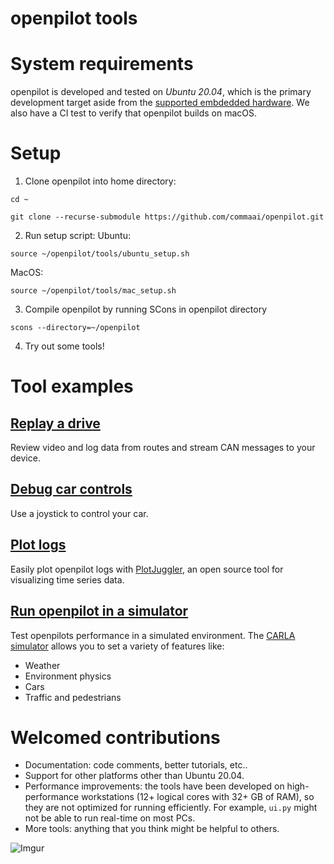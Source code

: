 openpilot tools
============


System requirements
============

openpilot is developed and tested on *Ubuntu 20.04*, which is the primary development target aside from the [supported embdedded hardware](../#supported-hardware). We also have a CI test to verify that openpilot builds on macOS.


Setup
============
1. Clone openpilot into home directory:
```
cd ~

git clone --recurse-submodule https://github.com/commaai/openpilot.git
```

2. Run setup script:
Ubuntu:
```
source ~/openpilot/tools/ubuntu_setup.sh
```
MacOS:
```
source ~/openpilot/tools/mac_setup.sh
```

3. Compile openpilot by running SCons in openpilot directory
```
scons --directory=~/openpilot
```

4. Try out some tools!


Tool examples
============


[Replay a drive](replay)
-------------

Review video and log data from routes and stream CAN messages to your device.


[Debug car controls](carcontrols)
-------------

Use a joystick to control your car.


[Plot logs](plotjuggler)
-------------

Easily plot openpilot logs with [PlotJuggler](https://github.com/facontidavide/PlotJuggler), an open source tool for visualizing time series data.


[Run openpilot in a simulator](sim)
-------------

Test openpilots performance in a simulated environment. The [CARLA simulator](https://github.com/carla-simulator/carla) allows you to set a variety of features like:
* Weather
* Environment physics
* Cars
* Traffic and pedestrians


Welcomed contributions
=============

* Documentation: code comments, better tutorials, etc..
* Support for other platforms other than Ubuntu 20.04.
* Performance improvements: the tools have been developed on high-performance workstations (12+ logical cores with 32+ GB of RAM), so they are not optimized for running efficiently. For example, `ui.py` might not be able to run real-time on most PCs.
* More tools: anything that you think might be helpful to others.

![Imgur](https://i.imgur.com/IdfBgwK.jpg)
